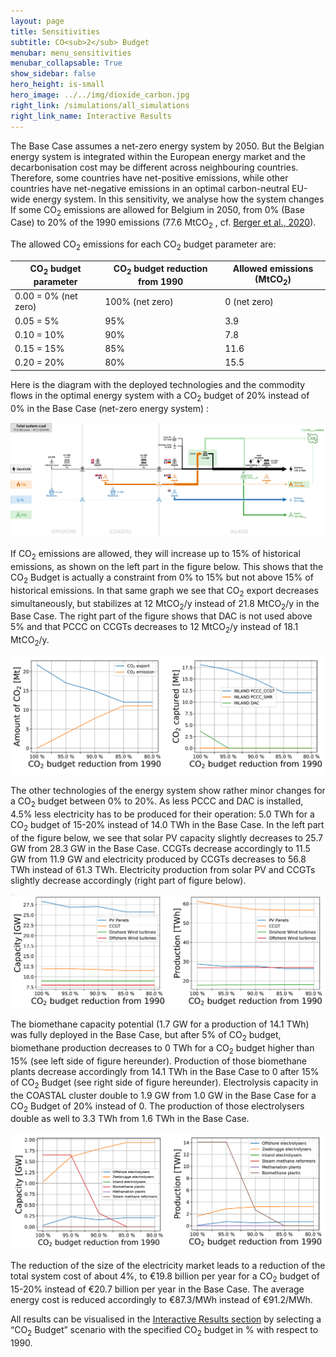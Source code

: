 ```yaml
---
layout: page
title: Sensitivities
subtitle: CO<sub>2</sub> Budget
menubar: menu_sensitivities
menubar_collapsable: True
show_sidebar: false
hero_height: is-small
hero_image: ../../img/dioxide_carbon.jpg
right_link: /simulations/all_simulations
right_link_name: Interactive Results
---
```

The Base Case assumes a net-zero energy system by 2050. But the Belgian energy system is integrated within the European energy market and the decarbonisation cost may be different across neighbouring countries. Therefore, some countries have net-positive emissions, while other countries have net-negative emissions in an optimal carbon-neutral EU-wide energy system. In this sensitivity, we analyse how the system changes If some CO<sub>2</sub> emissions are allowed for Belgium in 2050, from 0% (Base Case) to 20% of the 1990 emissions (77.6 MtCO<sub>2</sub> , cf. [Berger et al., 2020](../../methodology#references)).

The allowed CO<sub>2</sub> emissions for each CO<sub>2</sub> budget parameter are:

<div class="table-container" markdown="1">

| CO<sub>2</sub> budget parameter | CO<sub>2</sub> budget reduction from 1990 | Allowed emissions (MtCO<sub>2</sub>) |
|---------------------------------|-------------------------------------------|--------------------------------------|
| 0.00 = 0% (net zero)            | 100% (net zero)                           | 0 (net zero)                         |
| 0.05 = 5%                       | 95%                                       | 3.9                                  |
| 0.10 = 10%                      | 90%                                       | 7.8                                  | 
| 0.15 = 15%                      | 85%                                       | 11.6                                 | 
| 0.20 = 20%                      | 80%                                       | 15.5                                 |

</div>

Here is the diagram with the deployed technologies and the commodity flows in the optimal energy system with a CO<sub>2</sub> budget of 20% instead of 0% in the Base Case (net-zero energy system) :

![Base case summary](../../img/co2budget.png)

If CO<sub>2</sub> emissions are allowed, they will increase up to 15% of historical emissions, as shown on the left part in the figure below. This shows that the CO<sub>2</sub> Budget is actually a constraint from 0% to 15% but not above 15% of historical emissions. In that same graph we see that CO<sub>2</sub> export decreases simultaneously, but stabilizes at 12 MtCO<sub>2</sub>/y instead of 21.8 MtCO<sub>2</sub>/y in the Base Case. The right part of the figure shows that DAC is not used above 5% and that PCCC on CCGTs decreases to 12 MtCO<sub>2</sub>/y instead of 18.1 MtCO<sub>2</sub>/y.

![Evolution CO<sub>2</sub> export](../../img/evol_co2_export.png)

The other technologies of the energy system show rather minor changes for a CO<sub>2</sub> budget between 0% to 20%. As less PCCC and DAC is installed, 4.5% less electricity has to be produced for their operation: 5.0 TWh for a CO<sub>2</sub> budget of 15-20% instead of 14.0 TWh in the Base Case. In the left part of the figure below, we see that solar PV capacity slightly decreases to 25.7 GW from 28.3 GW in the Base Case. CCGTs decrease accordingly to 11.5 GW from 11.9 GW and electricity produced by CCGTs decreases to 56.8 TWh instead of 61.3 TWh. Electricity production from solar PV and CCGTs slightly decrease accordingly (right part of figure below).

![Impact of CO<sub>2</sub> reduction on electricity](../../img/impact_co2_red.png)

The biomethane capacity potential (1.7 GW for a production of 14.1 TWh) was fully deployed in the Base Case, but after 5% of CO<sub>2</sub> budget, biomethane production decreases to 0 TWh for a CO<sub>2</sub> budget higher than 15% (see left side of figure hereunder). Production of those biomethane plants decrease accordingly from 14.1 TWh in the Base Case to 0 after 15% of CO<sub>2</sub> Budget (see right side of figure hereunder). Electrolysis capacity in the COASTAL cluster double to 1.9 GW from 1.0 GW in the Base Case for a CO<sub>2</sub> Budget of 20% instead of 0. The production of those electrolysers double as well to 3.3 TWh from 1.6 TWh in the Base Case.

![Impact of CO<sub>2</sub> reduction on molecules](../../img/impact_co2_red_2.png)

The reduction of the size of the electricity market leads to a reduction of the total system cost of about 4%, to €19.8 billion per year for a CO<sub>2</sub> budget of 15-20% instead of €20.7 billion per year in the Base Case. The average energy cost is reduced accordingly to €87.3/MWh instead of €91.2/MWh.

All results can be visualised in the [Interactive Results section](../all_simulations) by selecting a “CO<sub>2</sub> Budget” scenario with the specified CO<sub>2</sub> budget in % with respect to 1990.